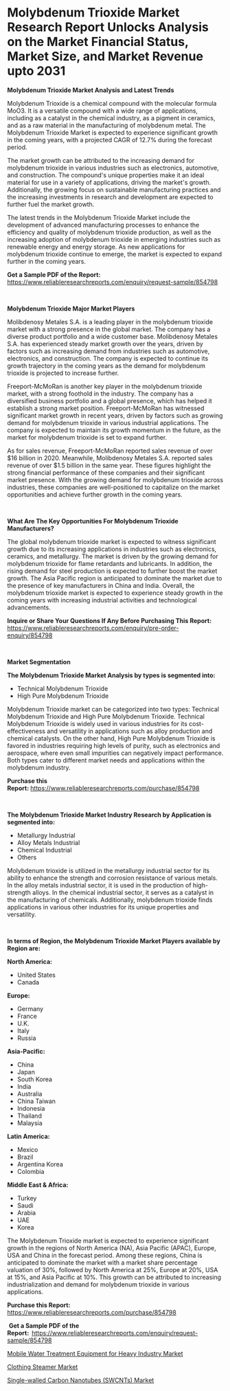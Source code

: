 <p><h1>Molybdenum Trioxide Market Research Report Unlocks Analysis on the Market Financial Status, Market Size, and Market Revenue upto 2031</h1></p><p><strong>Molybdenum Trioxide Market Analysis and Latest Trends</strong></p>
<p><p>Molybdenum Trioxide is a chemical compound with the molecular formula MoO3. It is a versatile compound with a wide range of applications, including as a catalyst in the chemical industry, as a pigment in ceramics, and as a raw material in the manufacturing of molybdenum metal. The Molybdenum Trioxide Market is expected to experience significant growth in the coming years, with a projected CAGR of 12.7% during the forecast period.</p><p>The market growth can be attributed to the increasing demand for molybdenum trioxide in various industries such as electronics, automotive, and construction. The compound's unique properties make it an ideal material for use in a variety of applications, driving the market's growth. Additionally, the growing focus on sustainable manufacturing practices and the increasing investments in research and development are expected to further fuel the market growth.</p><p>The latest trends in the Molybdenum Trioxide Market include the development of advanced manufacturing processes to enhance the efficiency and quality of molybdenum trioxide production, as well as the increasing adoption of molybdenum trioxide in emerging industries such as renewable energy and energy storage. As new applications for molybdenum trioxide continue to emerge, the market is expected to expand further in the coming years.</p></p>
<p><strong>Get a Sample PDF of the Report:&nbsp;</strong> <a href="https://www.reliableresearchreports.com/enquiry/request-sample/854798">https://www.reliableresearchreports.com/enquiry/request-sample/854798</a></p>
<p>&nbsp;</p>
<p><strong>Molybdenum Trioxide Major Market Players</strong></p>
<p><p>Molibdenosy Metales S.A. is a leading player in the molybdenum trioxide market with a strong presence in the global market. The company has a diverse product portfolio and a wide customer base. Molibdenosy Metales S.A. has experienced steady market growth over the years, driven by factors such as increasing demand from industries such as automotive, electronics, and construction. The company is expected to continue its growth trajectory in the coming years as the demand for molybdenum trioxide is projected to increase further.</p><p>Freeport-McMoRan is another key player in the molybdenum trioxide market, with a strong foothold in the industry. The company has a diversified business portfolio and a global presence, which has helped it establish a strong market position. Freeport-McMoRan has witnessed significant market growth in recent years, driven by factors such as growing demand for molybdenum trioxide in various industrial applications. The company is expected to maintain its growth momentum in the future, as the market for molybdenum trioxide is set to expand further.</p><p>As for sales revenue, Freeport-McMoRan reported sales revenue of over $16 billion in 2020. Meanwhile, Molibdenosy Metales S.A. reported sales revenue of over $1.5 billion in the same year. These figures highlight the strong financial performance of these companies and their significant market presence. With the growing demand for molybdenum trioxide across industries, these companies are well-positioned to capitalize on the market opportunities and achieve further growth in the coming years.</p></p>
<p>&nbsp;</p>
<p><strong>What Are The Key Opportunities For Molybdenum Trioxide Manufacturers?</strong></p>
<p><p>The global molybdenum trioxide market is expected to witness significant growth due to its increasing applications in industries such as electronics, ceramics, and metallurgy. The market is driven by the growing demand for molybdenum trioxide for flame retardants and lubricants. In addition, the rising demand for steel production is expected to further boost the market growth. The Asia Pacific region is anticipated to dominate the market due to the presence of key manufacturers in China and India. Overall, the molybdenum trioxide market is expected to experience steady growth in the coming years with increasing industrial activities and technological advancements.</p></p>
<p><strong>Inquire or Share Your Questions If Any Before Purchasing This Report:</strong> <a href="https://www.reliableresearchreports.com/enquiry/pre-order-enquiry/854798">https://www.reliableresearchreports.com/enquiry/pre-order-enquiry/854798</a></p>
<p>&nbsp;</p>
<p><strong>Market Segmentation</strong></p>
<p><strong>The Molybdenum Trioxide Market Analysis by types is segmented into:</strong></p>
<p><ul><li>Technical Molybdenum Trioxide</li><li>High Pure Molybdenum Trioxide</li></ul></p>
<p><p>Molybdenum Trioxide market can be categorized into two types: Technical Molybdenum Trioxide and High Pure Molybdenum Trioxide. Technical Molybdenum Trioxide is widely used in various industries for its cost-effectiveness and versatility in applications such as alloy production and chemical catalysts. On the other hand, High Pure Molybdenum Trioxide is favored in industries requiring high levels of purity, such as electronics and aerospace, where even small impurities can negatively impact performance. Both types cater to different market needs and applications within the molybdenum industry.</p></p>
<p><strong>Purchase this Report:&nbsp;</strong><a href="https://www.reliableresearchreports.com/purchase/854798">https://www.reliableresearchreports.com/purchase/854798</a></p>
<p>&nbsp;</p>
<p><strong>The Molybdenum Trioxide Market Industry Research by Application is segmented into:</strong></p>
<p><ul><li>Metallurgy Industrial</li><li>Alloy Metals Industrial</li><li>Chemical Industrial</li><li>Others</li></ul></p>
<p><p>Molybdenum trioxide is utilized in the metallurgy industrial sector for its ability to enhance the strength and corrosion resistance of various metals. In the alloy metals industrial sector, it is used in the production of high-strength alloys. In the chemical industrial sector, it serves as a catalyst in the manufacturing of chemicals. Additionally, molybdenum trioxide finds applications in various other industries for its unique properties and versatility.</p></p>
<p>&nbsp;</p>
<p><strong>In terms of Region, the Molybdenum Trioxide Market Players available by Region are:</strong></p>
<p>
    <p> <strong> North America: </strong>
        <ul>
            <li>United States</li>
            <li>Canada</li>
        </ul>
        </p> 
    <p> <strong> Europe: </strong>
        <ul>
            <li>Germany</li>
            <li>France</li>
            <li>U.K.</li>
            <li>Italy</li>
            <li>Russia</li>
        </ul>
        </p> 
    <p> <strong> Asia-Pacific: </strong>
        <ul>
            <li>China</li>
            <li>Japan</li>
            <li>South Korea</li>
            <li>India</li>
            <li>Australia</li>
            <li>China Taiwan</li>
            <li>Indonesia</li>
            <li>Thailand</li>
            <li>Malaysia</li>
        </ul>
        </p> 
    <p> <strong> Latin America: </strong>
        <ul>
            <li>Mexico</li>
            <li>Brazil</li>
            <li>Argentina Korea</li>
            <li>Colombia</li>
        </ul>
        </p> 
    <p> <strong> Middle East & Africa: </strong>
        <ul>
            <li>Turkey</li>
            <li>Saudi</li>
            <li>Arabia</li>
            <li>UAE</li>
            <li>Korea</li>
        </ul>
    </p>
    </p>
<p><p>The Molybdenum Trioxide market is expected to experience significant growth in the regions of North America (NA), Asia Pacific (APAC), Europe, USA and China in the forecast period. Among these regions, China is anticipated to dominate the market with a market share percentage valuation of 30%, followed by North America at 25%, Europe at 20%, USA at 15%, and Asia Pacific at 10%. This growth can be attributed to increasing industrialization and demand for molybdenum trioxide in various applications.</p></p>
<p><strong>Purchase this Report: </strong><a href="https://www.reliableresearchreports.com/purchase/854798">https://www.reliableresearchreports.com/purchase/854798</a></p>
<p>&nbsp;<strong>Get a Sample PDF of the Report:&nbsp;&nbsp;</strong><a href="https://www.reliableresearchreports.com/enquiry/request-sample/854798">https://www.reliableresearchreports.com/enquiry/request-sample/854798</a></p>
<p><strong></strong></p>
<p><p><a href="https://view.publitas.com/reportprime-1/mobile-water-treatment-equipment-for-heavy-industry-market-size-reflecting-a-forecast-till-2030-market-by-type-by-application-and-by-geography/">Mobile Water Treatment Equipment for Heavy Industry Market</a></p><p><a href="https://view.publitas.com/reportprime-1/clothing-steamer-market-with-the-goal-of-estimating-the-market-size-and-future-growth-potential-of-various-market-segments-based-on-component-applications-end-user-and-region/">Clothing Steamer Market</a></p><p><a href="https://view.publitas.com/reportprime-1/single-walled-carbon-nanotubes-swcnts-market-challenges-opportunities-and-growth-drivers-and-major-market-players-forecasted-for-period-from-2023-2030/">Single-walled Carbon Nanotubes (SWCNTs) Market</a></p></p>